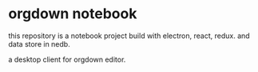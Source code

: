 # orgdown notebook
this repository is a notebook project build with electron, react, redux. and data store in nedb.


a desktop client for orgdown editor.
